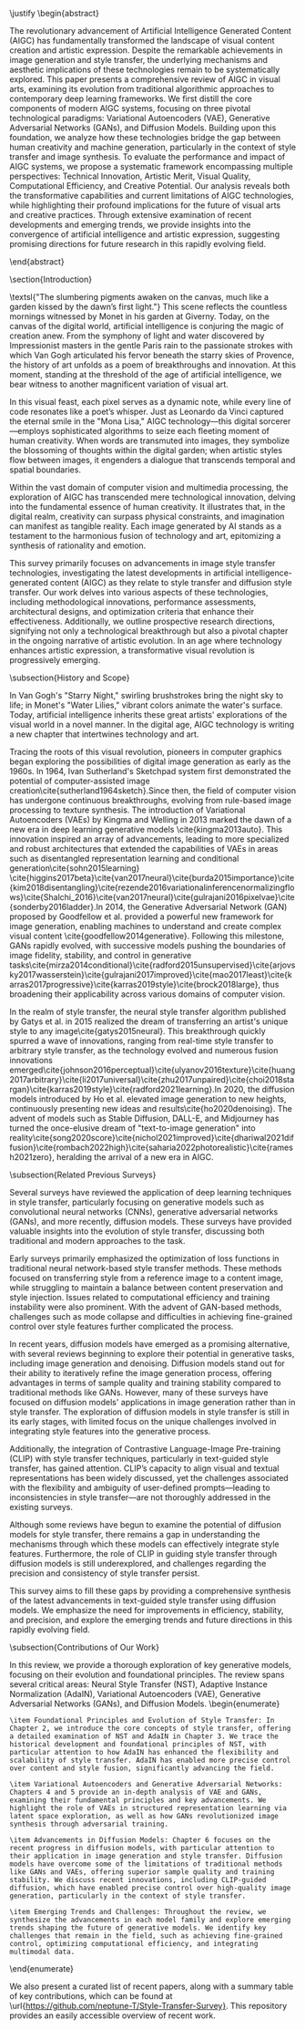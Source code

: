 \justify
\begin{abstract}

The revolutionary advancement of Artificial Intelligence Generated Content (AIGC) has fundamentally transformed the landscape of visual content creation and artistic expression. Despite the remarkable achievements in image generation and style transfer, the underlying mechanisms and aesthetic implications of these technologies remain to be systematically explored. This paper presents a comprehensive review of AIGC in visual arts, examining its evolution from traditional algorithmic approaches to contemporary deep learning frameworks. We first distill the core components of modern AIGC systems, focusing on three pivotal technological paradigms: Variational Autoencoders (VAE), Generative Adversarial Networks (GANs), and Diffusion Models. Building upon this foundation, we analyze how these technologies bridge the gap between human creativity and machine generation, particularly in the context of style transfer and image synthesis. To evaluate the performance and impact of AIGC systems, we propose a systematic framework encompassing multiple perspectives: Technical Innovation, Artistic Merit, Visual Quality, Computational Efficiency, and Creative Potential. Our analysis reveals both the transformative capabilities and current limitations of AIGC technologies, while highlighting their profound implications for the future of visual arts and creative practices. Through extensive examination of recent developments and emerging trends, we provide insights into the convergence of artificial intelligence and artistic expression, suggesting promising directions for future research in this rapidly evolving field.


\end{abstract}






\section{Introduction}

\textsl{"The slumbering pigments awaken on the canvas, much like a garden kissed by the dawn’s first light."} This scene reflects the countless mornings witnessed by Monet in his garden at Giverny. Today, on the canvas of the digital world, artificial intelligence is conjuring the magic of creation anew. From the symphony of light and water discovered by Impressionist masters in the gentle Paris rain to the passionate strokes with which Van Gogh articulated his fervor beneath the starry skies of Provence, the history of art unfolds as a poem of breakthroughs and innovation. At this moment, standing at the threshold of the age of artificial intelligence, we bear witness to another magnificent variation of visual art. 

In this visual feast, each pixel serves as a dynamic note, while every line of code resonates like a poet’s whisper. Just as Leonardo da Vinci captured the eternal smile in the "Mona Lisa," AIGC technology—this digital sorcerer—employs sophisticated algorithms to seize each fleeting moment of human creativity. When words are transmuted into images, they symbolize the blossoming of thoughts within the digital garden; when artistic styles flow between images, it engenders a dialogue that transcends temporal and spatial boundaries.

Within the vast domain of computer vision and multimedia processing, the exploration of AIGC has transcended mere technological innovation, delving into the fundamental essence of human creativity. It illustrates that, in the digital realm, creativity can surpass physical constraints, and imagination can manifest as tangible reality. Each image generated by AI stands as a testament to the harmonious fusion of technology and art, epitomizing a synthesis of rationality and emotion.

This survey primarily focuses on advancements in image style transfer technologies, investigating the latest developments in artificial intelligence-generated content (AIGC) as they relate to style transfer and diffusion style transfer. Our work delves into various aspects of these technologies, including methodological innovations, performance assessments, architectural designs, and optimization criteria that enhance their effectiveness. Additionally, we outline prospective research directions, signifying not only a technological breakthrough but also a pivotal chapter in the ongoing narrative of artistic evolution. In an age where technology enhances artistic expression, a transformative visual revolution is progressively emerging.

\subsection{History and Scope}

In Van Gogh's "Starry Night," swirling brushstrokes bring the night sky to life; in Monet's "Water Lilies," vibrant colors animate the water's surface. Today, artificial intelligence inherits these great artists' explorations of the visual world in a novel manner. In the digital age, AIGC technology is writing a new chapter that intertwines technology and art.

Tracing the roots of this visual revolution, pioneers in computer graphics began exploring the possibilities of digital image generation as early as the 1960s. In 1964, Ivan Sutherland's Sketchpad system first demonstrated the potential of computer-assisted image creation\cite{sutherland1964sketch}.Since then, the field of computer vision has undergone continuous breakthroughs, evolving from rule-based image processing to texture synthesis. The introduction of Variational Autoencoders (VAEs) by Kingma and Welling in 2013 marked the dawn of a new era in deep learning generative models \cite{kingma2013auto}. This innovation inspired an array of advancements, leading to more specialized and robust architectures that extended the capabilities of VAEs in areas such as disentangled representation learning and conditional generation\cite{sohn2015learning} \cite{higgins2017beta}\cite{van2017neural}\cite{burda2015importance}\cite{kim2018disentangling}\cite{rezende2016variationalinferencenormalizingflows}\cite{Shalchi_2016}\cite{van2017neural}\cite{gulrajani2016pixelvae}\cite{sonderby2016ladder}.In 2014, the Generative Adversarial Network (GAN) proposed by Goodfellow et al. provided a powerful new framework for image generation, enabling machines to understand and create complex visual content \cite{goodfellow2014generative}. Following this milestone, GANs rapidly evolved, with successive models pushing the boundaries of image fidelity, stability, and control in generative tasks\cite{mirza2014conditional}\cite{radford2015unsupervised}\cite{arjovsky2017wasserstein}\cite{gulrajani2017improved}\cite{mao2017least}\cite{karras2017progressive}\cite{karras2019style}\cite{brock2018large}, thus broadening their applicability across various domains of computer vision.

In the realm of style transfer, the neural style transfer algorithm published by Gatys et al. in 2015 realized the dream of transferring an artist's unique style to any image\cite{gatys2015neural}. This breakthrough quickly spurred a wave of innovations, ranging from real-time style transfer to arbitrary style transfer, as the technology evolved and numerous fusion innovations emerged\cite{johnson2016perceptual}\cite{ulyanov2016texture}\cite{huang2017arbitrary}\cite{li2017universal}\cite{zhu2017unpaired}\cite{choi2018stargan}\cite{karras2019style}\cite{radford2021learning}.In 2020, the diffusion models introduced by Ho et al. elevated image generation to new heights, continuously presenting new ideas and results\cite{ho2020denoising}. The advent of models such as Stable Diffusion, DALL-E, and Midjourney has turned the once-elusive dream of "text-to-image generation" into reality\cite{song2020score}\cite{nichol2021improved}\cite{dhariwal2021diffusion}\cite{rombach2022high}\cite{saharia2022photorealistic}\cite{ramesh2021zero}, heralding the arrival of a new era in AIGC.


\subsection{Related Previous Surveys}

Several surveys have reviewed the application of deep learning techniques in style transfer, particularly focusing on generative models such as convolutional neural networks (CNNs), generative adversarial networks (GANs), and more recently, diffusion models. These surveys have provided valuable insights into the evolution of style transfer, discussing both traditional and modern approaches to the task.

Early surveys primarily emphasized the optimization of loss functions in traditional neural network-based style transfer methods. These methods focused on transferring style from a reference image to a content image, while struggling to maintain a balance between content preservation and style injection. Issues related to computational efficiency and training instability were also prominent. With the advent of GAN-based methods, challenges such as mode collapse and difficulties in achieving fine-grained control over style features further complicated the process.

In recent years, diffusion models have emerged as a promising alternative, with several reviews beginning to explore their potential in generative tasks, including image generation and denoising. Diffusion models stand out for their ability to iteratively refine the image generation process, offering advantages in terms of sample quality and training stability compared to traditional methods like GANs. However, many of these surveys have focused on diffusion models' applications in image generation rather than in style transfer. The exploration of diffusion models in style transfer is still in its early stages, with limited focus on the unique challenges involved in integrating style features into the generative process.

Additionally, the integration of Contrastive Language-Image Pre-training (CLIP) with style transfer techniques, particularly in text-guided style transfer, has gained attention. CLIP’s capacity to align visual and textual representations has been widely discussed, yet the challenges associated with the flexibility and ambiguity of user-defined prompts—leading to inconsistencies in style transfer—are not thoroughly addressed in the existing surveys.

Although some reviews have begun to examine the potential of diffusion models for style transfer, there remains a gap in understanding the mechanisms through which these models can effectively integrate style features. Furthermore, the role of CLIP in guiding style transfer through diffusion models is still underexplored, and challenges regarding the precision and consistency of style transfer persist.

This survey aims to fill these gaps by providing a comprehensive synthesis of the latest advancements in text-guided style transfer using diffusion models. We emphasize the need for improvements in efficiency, stability, and precision, and explore the emerging trends and future directions in this rapidly evolving field.

\subsection{Contributions of Our Work}

In this review, we provide a thorough exploration of key generative models, focusing on their evolution and foundational principles. The review spans several critical areas: Neural Style Transfer (NST), Adaptive Instance Normalization (AdaIN), Variational Autoencoders (VAE), Generative Adversarial Networks (GANs), and Diffusion Models.
\begin{enumerate}

    \item Foundational Principles and Evolution of Style Transfer: In Chapter 2, we introduce the core concepts of style transfer, offering a detailed examination of NST and AdaIN in Chapter 3. We trace the historical development and foundational principles of NST, with particular attention to how AdaIN has enhanced the flexibility and scalability of style transfer. AdaIN has enabled more precise control over content and style fusion, significantly advancing the field.

    \item Variational Autoencoders and Generative Adversarial Networks: Chapters 4 and 5 provide an in-depth analysis of VAE and GANs, examining their fundamental principles and key advancements. We highlight the role of VAEs in structured representation learning via latent space exploration, as well as how GANs revolutionized image synthesis through adversarial training.

    \item Advancements in Diffusion Models: Chapter 6 focuses on the recent progress in diffusion models, with particular attention to their application in image generation and style transfer. Diffusion models have overcome some of the limitations of traditional methods like GANs and VAEs, offering superior sample quality and training stability. We discuss recent innovations, including CLIP-guided diffusion, which have enabled precise control over high-quality image generation, particularly in the context of style transfer.

    \item Emerging Trends and Challenges: Throughout the review, we synthesize the advancements in each model family and explore emerging trends shaping the future of generative models. We identify key challenges that remain in the field, such as achieving fine-grained control, optimizing computational efficiency, and integrating multimodal data.
\end{enumerate}

We also present a curated list of recent papers, along with a summary table of key contributions, which can be found at \url{https://github.com/neptune-T/Style-Transfer-Survey}. This repository provides an easily accessible overview of recent work.